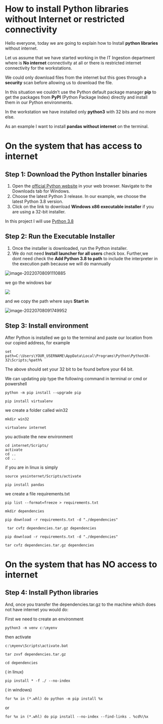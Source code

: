 
# How to install Python libraries without Internet or restricted connectivity


Hello everyone, today we are going to explain how to Install **python libraries** without internet.

Let us assume that we have started working in the IT Ingestion department where is **No internet** connectivity at all or there is restricted internet connectivity for the workstations.

 We could only download files from the internet but this goes through a  **security** scan before allowing us to download the file.

In this situation we couldn’t use the Python default package manager **pip** to get the packages from **PyPI** (Python Package Index) directly and install them in our Python environments.

In the workstation we have installed only **python3** with 32 bits and no more else.

As an example I want to install **pandas without internet** on the terminal.



# On the system that has access to internet



## Step 1: Download the Python Installer binaries

1. Open the [official Python website](https://www.python.org/downloads/windows/) in your web browser. Navigate to the Downloads tab for Windows.
2. Choose the latest Python 3 release. In our example, we choose the latest Python 3.8 version.
3. Click on the link to download **Windows x86 executable installer** if you are using a 32-bit installer.

In this project I will use [Python 3.8](https://www.python.org/ftp/python/3.8.6/python-3.8.6.exe)

## Step 2: Run the Executable Installer

1. Once the installer is downloaded, run the Python installer.
2. We do not need  **Install launcher for all users** check box. Further,we dont need check the **Add Python 3.8 to path**  to include the interpreter in the execution path because we will do mannually



![image-20220708091110885](assets/images/posts/README/image-20220708091110885.png)



we go the windows bar

![](assets/images/posts/README/win.png)

and we copy the path where says **Start in**

![image-20220708091749952](assets/images/posts/README/image-20220708091749952.png)

## Step 3: Install environment



After Python is installed  we  go to the terminal and paste our location from our copied address, for example

```
set path=C:\Users\YOUR_USERNAME\AppData\Local\Programs\Python\Python38-32\Scripts;%path%
```

The above should set your 32 bit to be found before your 64 bit.

We can updating pip type the following command in terminal or cmd or powershell

```
python -m pip install --upgrade pip
```

```
pip install virtualenv
```

we create a folder called win32

```
mkdir win32
```

```
virtualenv internet
```

you activate the new  environment

```
cd internet/Scripts/
activate
cd ..
cd ..
```

if you are in linux is simply

```
source yesinternet/Scripts/activate
```

```
pip install pandas
```

we create a file requirements.txt

```
pip list --format=freeze > requirements.txt
```

```
mkdir dependencies
```

```
pip download -r requirements.txt -d "./dependencies"
```

```
 tar cvfz dependencies.tar.gz dependencies
```

```
pip download -r requirements.txt -d "./dependencies"
```

```
tar cvfz dependencies.tar.gz dependencies
```

# On the system that has NO access to internet

## Step 4: Install  Python libraries

And, once you transfer the dependencies.tar.gz to the machine which does not have internet you would do:

First we need to create an environment

```
python3 -m venv c:\myenv
```

then activate

```
c:\myenv\Scripts\activate.bat
```

```
tar zxvf dependencies.tar.gz
```

```
cd dependencies 
```

( in linux)

```
pip install * -f ./ --no-index  
```

( in windows)

```
for %x in (*.whl) do python -m pip install %x    
```

or 

```
for %x in (*.whl) do pip install --no-index --find-links . %cd%\%x   
```

